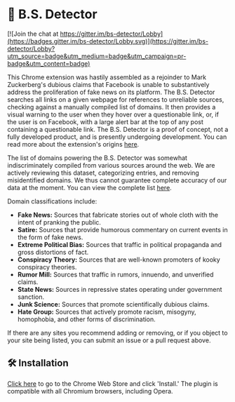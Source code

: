 # 💩 B.S. Detector

[![Join the chat at https://gitter.im/bs-detector/Lobby](https://badges.gitter.im/bs-detector/Lobby.svg)](https://gitter.im/bs-detector/Lobby?utm_source=badge&utm_medium=badge&utm_campaign=pr-badge&utm_content=badge)

This Chrome extension was hastily assembled as a rejoinder to Mark Zuckerberg's dubious claims that Facebook is unable to substantively address the proliferation of fake news on its platform. The B.S. Detector searches all links on a given webpage for references to unreliable sources, checking against a manually compiled list of domains. It then provides a visual warning to the user when they hover over a questionable link, or, if the user is on Facebook, with a large alert bar at the top of any post containing a questionable link. The B.S. Detector is a proof of concept, not a fully developed product, and is presently undergoing development. You can read more about the extension's origins [here](https://www.inverse.com/article/23781-bs-detector-facebook-fake-news-daniel-sieradski).

The list of domains powering the B.S. Detector was somewhat indiscriminately compiled from various sources around the web. We are actively reviewing this dataset, categorizing entries, and removing misidentified domains. We thus cannot guarantee complete accuracy of our data at the moment. You can view the complete list [here](https://github.com/selfagency/bs-detector/blob/master/chrome/data/data.json).

Domain classifications include:
+   **Fake News:** Sources that fabricate stories out of whole cloth with the intent of pranking the public.
+   **Satire:** Sources that provide humorous commentary on current events in the form of fake news.
+   **Extreme Political Bias:** Sources that traffic in political propaganda and gross distortions of fact.
+   **Conspiracy Theory:** Sources that are well-known promoters of kooky conspiracy theories.
+   **Rumor Mill:** Sources that traffic in rumors, innuendo, and unverified claims.
+   **State News:** Sources in repressive states operating under government sanction.
+   **Junk Science:** Sources that promote scientifically dubious claims.
+   **Hate Group:** Sources that actively promote racism, misogyny, homophobia, and other forms of discrimination.

If there are any sites you recommend adding or removing, or if you object to your site being listed, you can submit an issue or a pull request above.

## 🛠 Installation

[Click here](https://chrome.google.com/webstore/detail/dlcgkekjiopopabcifhebmphmfmdbjod/) to go to the Chrome Web Store and click 'Install.' The plugin is compatible with all Chromium browsers, including Opera.
